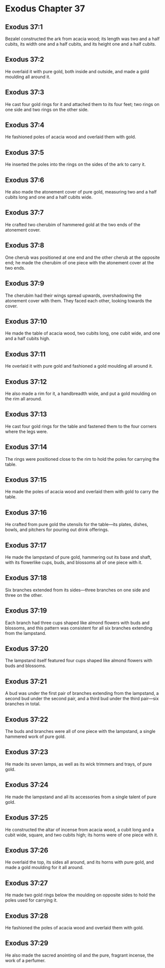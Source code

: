 # Exodus Chapter 37

## Exodus 37:1
Bezalel constructed the ark from acacia wood; its length was two and a half cubits, its width one and a half cubits, and its height one and a half cubits.

## Exodus 37:2
He overlaid it with pure gold, both inside and outside, and made a gold moulding all around it.

## Exodus 37:3
He cast four gold rings for it and attached them to its four feet; two rings on one side and two rings on the other side.

## Exodus 37:4
He fashioned poles of acacia wood and overlaid them with gold.

## Exodus 37:5
He inserted the poles into the rings on the sides of the ark to carry it.

## Exodus 37:6
He also made the atonement cover of pure gold, measuring two and a half cubits long and one and a half cubits wide.

## Exodus 37:7
He crafted two cherubim of hammered gold at the two ends of the atonement cover.

## Exodus 37:8
One cherub was positioned at one end and the other cherub at the opposite end; he made the cherubim of one piece with the atonement cover at the two ends.

## Exodus 37:9
The cherubim had their wings spread upwards, overshadowing the atonement cover with them. They faced each other, looking towards the cover.

## Exodus 37:10
He made the table of acacia wood, two cubits long, one cubit wide, and one and a half cubits high.

## Exodus 37:11
He overlaid it with pure gold and fashioned a gold moulding all around it.

## Exodus 37:12
He also made a rim for it, a handbreadth wide, and put a gold moulding on the rim all around.

## Exodus 37:13
He cast four gold rings for the table and fastened them to the four corners where the legs were.

## Exodus 37:14
The rings were positioned close to the rim to hold the poles for carrying the table.

## Exodus 37:15
He made the poles of acacia wood and overlaid them with gold to carry the table.

## Exodus 37:16
He crafted from pure gold the utensils for the table—its plates, dishes, bowls, and pitchers for pouring out drink offerings.

## Exodus 37:17
He made the lampstand of pure gold, hammering out its base and shaft, with its flowerlike cups, buds, and blossoms all of one piece with it.

## Exodus 37:18
Six branches extended from its sides—three branches on one side and three on the other.

## Exodus 37:19
Each branch had three cups shaped like almond flowers with buds and blossoms, and this pattern was consistent for all six branches extending from the lampstand.

## Exodus 37:20
The lampstand itself featured four cups shaped like almond flowers with buds and blossoms.

## Exodus 37:21
A bud was under the first pair of branches extending from the lampstand, a second bud under the second pair, and a third bud under the third pair—six branches in total.

## Exodus 37:22
The buds and branches were all of one piece with the lampstand, a single hammered work of pure gold.

## Exodus 37:23
He made its seven lamps, as well as its wick trimmers and trays, of pure gold.

## Exodus 37:24
He made the lampstand and all its accessories from a single talent of pure gold.

## Exodus 37:25
He constructed the altar of incense from acacia wood, a cubit long and a cubit wide, square, and two cubits high; its horns were of one piece with it.

## Exodus 37:26
He overlaid the top, its sides all around, and its horns with pure gold, and made a gold moulding for it all around.

## Exodus 37:27
He made two gold rings below the moulding on opposite sides to hold the poles used for carrying it.

## Exodus 37:28
He fashioned the poles of acacia wood and overlaid them with gold.

## Exodus 37:29
He also made the sacred anointing oil and the pure, fragrant incense, the work of a perfumer.
